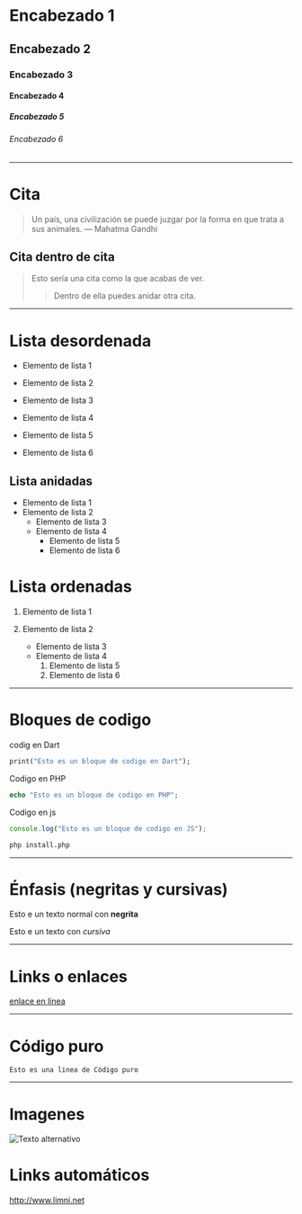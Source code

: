 
# Encabezado 1

## Encabezado 2

### Encabezado 3

#### Encabezado 4

##### Encabezado 5

###### Encabezado 6

---

# Cita

> Un país, una civilización se puede juzgar por la forma en que trata a sus animales.  — Mahatma Gandhi

## Cita dentro de cita

> Esto sería una cita como la que acabas de ver.
> > Dentro de ella puedes anidar otra cita.

---

# Lista desordenada

- Elemento de lista 1
- Elemento de lista 2
  
- Elemento de lista 3
- Elemento de lista 4

- Elemento de lista 5
- Elemento de lista 6

## Lista anidadas

- Elemento de lista 1
- Elemento de lista 2
  - Elemento de lista 3
  - Elemento de lista 4
    - Elemento de lista 5
    - Elemento de lista 6

# Lista ordenadas

1. Elemento de lista 1

2. Elemento de lista 2
    - Elemento de lista 3
    - Elemento de lista 4
        1. Elemento de lista 5
        2. Elemento de lista 6

---

# Bloques de codigo

codig en Dart

```dart
print("Esto es un bloque de codigo en Dart");
```

Codigo en PHP

```php
echo "Esto es un bloque de codigo en PHP";
```

Codigo en js

```js
console.log("Esto es un bloque de codigo en JS");
```

```bash
php install.php
```

---

# Énfasis (negritas y cursivas)

Esto e un texto normal con **negrita**

Esto e un texto con _cursiva_

---

# Links o enlaces

[enlace en línea](http://www.google.com)

---

# Código puro

`Esto es una linea de Código puro`

---

# Imagenes

![Texto alternativo](https://geekytheory.com/content/images/2014/03/markdown_inte-1024x630.png)

# Links automáticos

<http://www.limni.net>
